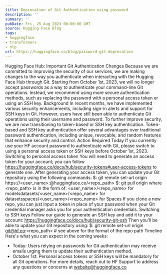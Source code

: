 ```yaml
---
title: Deprecation of Git Authentication using password
description: ''
summary: ''
pubDate: Fri, 25 Aug 2023 00:00:00 GMT
source: Hugging Face Blog
tags:
- huggingface
- transformers
- nlp
url: https://huggingface.co/blog/password-git-deprecation
---
```


Hugging Face Hub: Important Git Authentication Changes
Because we are committed to improving the security of our services, we are making changes to the way you authenticate when interacting with the Hugging Face Hub through Git. Starting from October 1st, 2023, we will no longer accept passwords as a way to authenticate your command-line Git operations. Instead, we recommend using more secure authentication methods, such as replacing the password with a personal access token or using an SSH key.
Background
In recent months, we have implemented various security enhancements, including sign-in alerts and support for SSH keys in Git. However, users have still been able to authenticate Git operations using their username and password. To further improve security, we are now transitioning to token-based or SSH key authentication. Token-based and SSH key authentication offer several advantages over traditional password authentication, including unique, revocable, and random features that enhance security and control.
Action Required Today
If you currently use your HF account password to authenticate with Git, please switch to using a personal access token or SSH keys before October 1st, 2023.
Switching to personal access token
You will need to generate an access token for your account; you can follow https://huggingface.co/docs/hub/security-tokens#user-access-tokens to generate one.
After generating your access token, you can update your Git repository using the following commands:
$: git remote set-url origin https://<user_name>:<token>@huggingface.co/<repo_path>
$: git pull origin
where <repo_path>
is in the form of:
<user_name>/<repo_name>
for modelsdatasets/<user_name>/<repo_name>
for datasetsspaces/<user_name>/<repo_name>
for Spaces
If you clone a new repo, you can just input a token in place of your password when your Git credential manager asks you for your authentication credentials.
Switching to SSH keys
Follow our guide to generate an SSH key and add it to your account: https://huggingface.co/docs/hub/security-git-ssh
Then you'll be able to update your Git repository using:
$: git remote set-url origin git@hf.co:<repo_path> # see above for the format of the repo path
Timeline
Here's what you can expect in the coming weeks:
- Today: Users relying on passwords for Git authentication may receive emails urging them to update their authentication method.
- October 1st: Personal access tokens or SSH keys will be mandatory for all Git operations.
For more details, reach out to HF Support to address any questions or concerns at website@huggingface.co